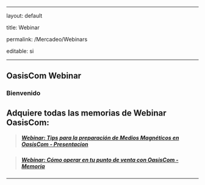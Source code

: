 ﻿---
layout: default
title: Webinar
permalink: /Mercadeo/Webinars
editable: si
---

## OasisCom Webinar
### Bienvenido

Adquiere todas las memorias de Webinar OasisCom:
---
>##### [Webinar: Tips para la preparación de Medios Magnéticos en OasisCom - Presentacion](http://docs.oasiscom.com/Mercadeo/Webinar/Webinar28-03-2019.pptx)

>##### [Webinar: Cómo operar en tu punto de venta con OasisCom - Memoria](https://mailchi.mp/e6b06f6c236a/memorias-webinar-pos-cmo-operar-tu-punto-de-venta-con-oasiscom)



---------------------------------------------------------------



